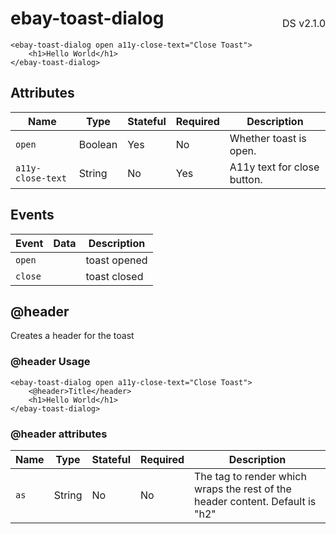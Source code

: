 <h1 style='display: flex; justify-content: space-between; align-items: center;'>
    <span>
        ebay-toast-dialog
    </span>
    <span style='font-weight: normal; font-size: medium; margin-bottom: -15px;'>
        DS v2.1.0
    </span>
</h1>

```marko
<ebay-toast-dialog open a11y-close-text="Close Toast">
    <h1>Hello World</h1>
</ebay-toast-dialog>
```

## Attributes

| Name              | Type    | Stateful | Required | Description                 |
| ----------------- | ------- | -------- | -------- | --------------------------- |
| `open`            | Boolean | Yes      | No       | Whether toast is open.      |
| `a11y-close-text` | String  | No       | Yes      | A11y text for close button. |

## Events

| Event   | Data | Description  |
| ------- | ---- | ------------ |
| `open`  |      | toast opened |
| `close` |      | toast closed |

## @header

Creates a header for the toast

### @header Usage

```marko
<ebay-toast-dialog open a11y-close-text="Close Toast">
    <@header>Title</header>
    <h1>Hello World</h1>
</ebay-toast-dialog>

```

### @header attributes

| Name | Type   | Stateful | Required | Description                                                                   |
| ---- | ------ | -------- | -------- | ----------------------------------------------------------------------------- |
| `as` | String | No       | No       | The tag to render which wraps the rest of the header content. Default is "h2" |
